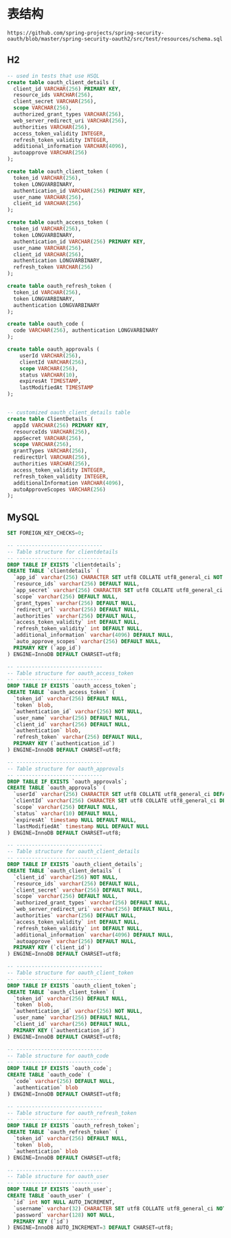 # 表结构

```https://github.com/spring-projects/spring-security-oauth/blob/master/spring-security-oauth2/src/test/resources/schema.sql```

## H2

```sql
-- used in tests that use HSQL
create table oauth_client_details (
  client_id VARCHAR(256) PRIMARY KEY,
  resource_ids VARCHAR(256),
  client_secret VARCHAR(256),
  scope VARCHAR(256),
  authorized_grant_types VARCHAR(256),
  web_server_redirect_uri VARCHAR(256),
  authorities VARCHAR(256),
  access_token_validity INTEGER,
  refresh_token_validity INTEGER,
  additional_information VARCHAR(4096),
  autoapprove VARCHAR(256)
);

create table oauth_client_token (
  token_id VARCHAR(256),
  token LONGVARBINARY,
  authentication_id VARCHAR(256) PRIMARY KEY,
  user_name VARCHAR(256),
  client_id VARCHAR(256)
);

create table oauth_access_token (
  token_id VARCHAR(256),
  token LONGVARBINARY,
  authentication_id VARCHAR(256) PRIMARY KEY,
  user_name VARCHAR(256),
  client_id VARCHAR(256),
  authentication LONGVARBINARY,
  refresh_token VARCHAR(256)
);

create table oauth_refresh_token (
  token_id VARCHAR(256),
  token LONGVARBINARY,
  authentication LONGVARBINARY
);

create table oauth_code (
  code VARCHAR(256), authentication LONGVARBINARY
);

create table oauth_approvals (
	userId VARCHAR(256),
	clientId VARCHAR(256),
	scope VARCHAR(256),
	status VARCHAR(10),
	expiresAt TIMESTAMP,
	lastModifiedAt TIMESTAMP
);


-- customized oauth_client_details table
create table ClientDetails (
  appId VARCHAR(256) PRIMARY KEY,
  resourceIds VARCHAR(256),
  appSecret VARCHAR(256),
  scope VARCHAR(256),
  grantTypes VARCHAR(256),
  redirectUrl VARCHAR(256),
  authorities VARCHAR(256),
  access_token_validity INTEGER,
  refresh_token_validity INTEGER,
  additionalInformation VARCHAR(4096),
  autoApproveScopes VARCHAR(256)
);
```

## MySQL
```sql
SET FOREIGN_KEY_CHECKS=0;

-- ----------------------------
-- Table structure for clientdetails
-- ----------------------------
DROP TABLE IF EXISTS `clientdetails`;
CREATE TABLE `clientdetails` (
  `app_id` varchar(256) CHARACTER SET utf8 COLLATE utf8_general_ci NOT NULL,
  `resource_ids` varchar(256) DEFAULT NULL,
  `app_secret` varchar(256) CHARACTER SET utf8 COLLATE utf8_general_ci DEFAULT NULL,
  `scope` varchar(256) DEFAULT NULL,
  `grant_types` varchar(256) DEFAULT NULL,
  `redirect_url` varchar(256) DEFAULT NULL,
  `authorities` varchar(256) DEFAULT NULL,
  `access_token_validity` int DEFAULT NULL,
  `refresh_token_validity` int DEFAULT NULL,
  `additional_information` varchar(4096) DEFAULT NULL,
  `auto_approve_scopes` varchar(256) DEFAULT NULL,
  PRIMARY KEY (`app_id`)
) ENGINE=InnoDB DEFAULT CHARSET=utf8;

-- ----------------------------
-- Table structure for oauth_access_token
-- ----------------------------
DROP TABLE IF EXISTS `oauth_access_token`;
CREATE TABLE `oauth_access_token` (
  `token_id` varchar(256) DEFAULT NULL,
  `token` blob,
  `authentication_id` varchar(256) NOT NULL,
  `user_name` varchar(256) DEFAULT NULL,
  `client_id` varchar(256) DEFAULT NULL,
  `authentication` blob,
  `refresh_token` varchar(256) DEFAULT NULL,
  PRIMARY KEY (`authentication_id`)
) ENGINE=InnoDB DEFAULT CHARSET=utf8;

-- ----------------------------
-- Table structure for oauth_approvals
-- ----------------------------
DROP TABLE IF EXISTS `oauth_approvals`;
CREATE TABLE `oauth_approvals` (
  `userId` varchar(256) CHARACTER SET utf8 COLLATE utf8_general_ci DEFAULT NULL,
  `clientId` varchar(256) CHARACTER SET utf8 COLLATE utf8_general_ci DEFAULT NULL,
  `scope` varchar(256) DEFAULT NULL,
  `status` varchar(10) DEFAULT NULL,
  `expiresAt` timestamp NULL DEFAULT NULL,
  `lastModifiedAt` timestamp NULL DEFAULT NULL
) ENGINE=InnoDB DEFAULT CHARSET=utf8;

-- ----------------------------
-- Table structure for oauth_client_details
-- ----------------------------
DROP TABLE IF EXISTS `oauth_client_details`;
CREATE TABLE `oauth_client_details` (
  `client_id` varchar(256) NOT NULL,
  `resource_ids` varchar(256) DEFAULT NULL,
  `client_secret` varchar(256) DEFAULT NULL,
  `scope` varchar(256) DEFAULT NULL,
  `authorized_grant_types` varchar(256) DEFAULT NULL,
  `web_server_redirect_uri` varchar(256) DEFAULT NULL,
  `authorities` varchar(256) DEFAULT NULL,
  `access_token_validity` int DEFAULT NULL,
  `refresh_token_validity` int DEFAULT NULL,
  `additional_information` varchar(4096) DEFAULT NULL,
  `autoapprove` varchar(256) DEFAULT NULL,
  PRIMARY KEY (`client_id`)
) ENGINE=InnoDB DEFAULT CHARSET=utf8;

-- ----------------------------
-- Table structure for oauth_client_token
-- ----------------------------
DROP TABLE IF EXISTS `oauth_client_token`;
CREATE TABLE `oauth_client_token` (
  `token_id` varchar(256) DEFAULT NULL,
  `token` blob,
  `authentication_id` varchar(256) NOT NULL,
  `user_name` varchar(256) DEFAULT NULL,
  `client_id` varchar(256) DEFAULT NULL,
  PRIMARY KEY (`authentication_id`)
) ENGINE=InnoDB DEFAULT CHARSET=utf8;

-- ----------------------------
-- Table structure for oauth_code
-- ----------------------------
DROP TABLE IF EXISTS `oauth_code`;
CREATE TABLE `oauth_code` (
  `code` varchar(256) DEFAULT NULL,
  `authentication` blob
) ENGINE=InnoDB DEFAULT CHARSET=utf8;

-- ----------------------------
-- Table structure for oauth_refresh_token
-- ----------------------------
DROP TABLE IF EXISTS `oauth_refresh_token`;
CREATE TABLE `oauth_refresh_token` (
  `token_id` varchar(256) DEFAULT NULL,
  `token` blob,
  `authentication` blob
) ENGINE=InnoDB DEFAULT CHARSET=utf8;

-- ----------------------------
-- Table structure for oauth_user
-- ----------------------------
DROP TABLE IF EXISTS `oauth_user`;
CREATE TABLE `oauth_user` (
  `id` int NOT NULL AUTO_INCREMENT,
  `username` varchar(32) CHARACTER SET utf8 COLLATE utf8_general_ci NOT NULL,
  `password` varchar(128) NOT NULL,
  PRIMARY KEY (`id`)
) ENGINE=InnoDB AUTO_INCREMENT=3 DEFAULT CHARSET=utf8;
```

